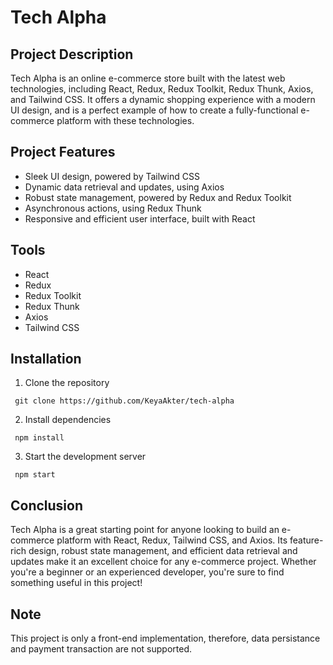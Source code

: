 # Tech Alpha

## Project Description

Tech Alpha is an online e-commerce store built with the latest web technologies, including React, Redux, Redux Toolkit, Redux Thunk, Axios, and Tailwind CSS. It offers a dynamic shopping experience with a modern UI design, and is a perfect example of how to create a fully-functional e-commerce platform with these technologies.

## Project Features

- Sleek UI design, powered by Tailwind CSS
- Dynamic data retrieval and updates, using Axios
- Robust state management, powered by Redux and Redux Toolkit
- Asynchronous actions, using Redux Thunk
- Responsive and efficient user interface, built with React

## Tools

- React
- Redux
- Redux Toolkit
- Redux Thunk
- Axios
- Tailwind CSS

## Installation

1. Clone the repository

` git clone https://github.com/KeyaAkter/tech-alpha`

2. Install dependencies

` npm install`

3. Start the development server

` npm start`

## Conclusion

Tech Alpha is a great starting point for anyone looking to build an e-commerce platform with React, Redux, Tailwind CSS, and Axios. Its feature-rich design, robust state management, and efficient data retrieval and updates make it an excellent choice for any e-commerce project. Whether you're a beginner or an experienced developer, you're sure to find something useful in this project!

## Note

This project is only a front-end implementation, therefore, data persistance and payment transaction are not supported.
